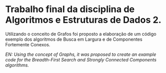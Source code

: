 # Trabalho final da disciplina de Algoritmos e Estruturas de Dados 2.
Utilizando o conceito de Grafos foi proposto a elaboração de um código exemplo dos algoritmos de Busca em Largura e de Componentes Fortemente Conexos.

*EN: Using the concept of Graphs, it was proposed to create an example code for the Breadth-First Search and Strongly Connected Components algorithms.*
